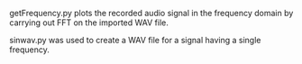 getFrequency.py plots the recorded audio signal in the frequency domain by carrying out FFT on the imported WAV file.

sinwav.py was used to create a WAV file for a signal having a single frequency.
